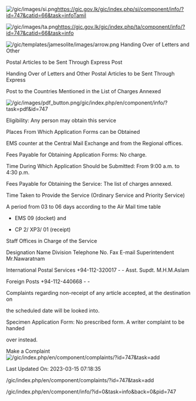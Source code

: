 <!-- Source: https://gic.gov.lk/gic/index.php/en/component/info/?id=747&catid=66&task=info -->

![/gic/images/si.png](/gic/images/si.png)https://gic.gov.lk/gic/index.php/si/component/info/?id=747&catid=66&task=infoTamil

![/gic/images/ta.png](/gic/images/ta.png)https://gic.gov.lk/gic/index.php/ta/component/info/?id=747&catid=66&task=info

![/gic/templates/jamesolite/images/arrow.png](/gic/templates/jamesolite/images/arrow.png) Handing Over of Letters and Other

Postal Articles to be Sent Through Express Post

Handing Over of Letters and Other Postal Articles to be Sent Through Express

Post to the Countries Mentioned in the List of Charges Annexed

![/gic/images/pdf_button.png](/gic/images/pdf_button.png)/gic/index.php/en/component/info/?task=pdf&id=747

Eligibility: Any person may obtain this service

Places From Which Application Forms can be Obtained

EMS counter at the Central Mail Exchange and from the Regional offices.

Fees Payable for Obtaining Application Forms: No charge.

Time During Which Application Should be Submitted: From 9:00 a.m. to 4:30 p.m.

Fees Payable for Obtaining the Service: The list of charges annexed.

Time Taken to Provide the Service (Ordinary Service and Priority Service)

A period from 03 to 06 days according to the Air Mail time table

 * EMS 09 (docket) and

 * CP 2/ XP3/ 01 (receipt)

Staff Offices in Charge of the Service

Designation Name Division Telephone No. Fax E-mail Superintendent Mr.Nawaratnam

International Postal Services +94-112-320017 - - Asst. Supdt. M.H.M.Aslam

Foreign Posts +94-112-440668 - -

Complaints regarding non-receipt of any article accepted, at the destination on

the scheduled date will be looked into.

Specimen Application Form: No prescribed form. A writer complaint to be handed

over instead.

Make a Complaint ![/gic/index.php/en/component/complaints/?id=747&task=add](/gic/index.php/en/component/complaints/?id=747&task=add)

Last Updated On: 2023-03-15 07:18:35

/gic/index.php/en/component/complaints/?id=747&task=add

/gic/index.php/en/component/info/?id=0&task=info&back=0&pid=747